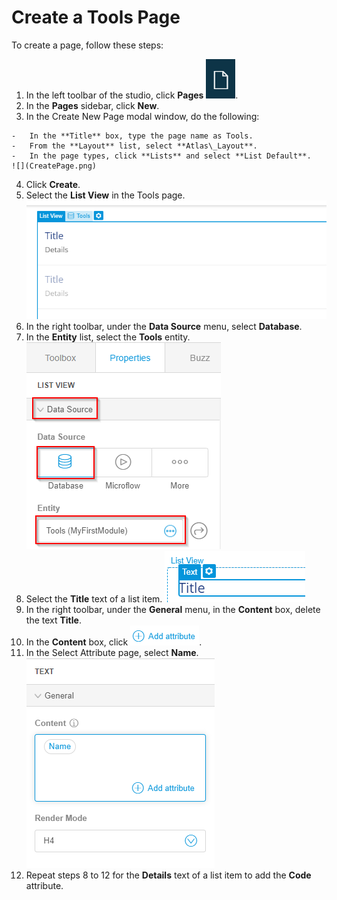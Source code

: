 # Create a Tools Page

To create a page, follow these steps:

1.   In the left toolbar of the studio, click **Pages** ![](Page.png). 
2.   In the **Pages** sidebar, click **New**. 
3.   In the Create New Page modal window, do the following: 

    -   In the **Title** box, type the page name as Tools.
    -   From the **Layout** list, select **Atlas\_Layout**.
    -   In the page types, click **Lists** and select **List Default**.
    ![](CreatePage.png)

4.   Click **Create**. 
5.   Select the **List View** in the Tools page. ![](3.png) 
6.   In the right toolbar, under the **Data Source** menu, select **Database**. 
7.   In the **Entity** list, select the **Tools** entity. ![](4.png) 
8.   Select the **Title** text of a list item. ![](5.png) 
9.   In the right toolbar, under the **General** menu, in the **Content** box, delete the text **Title**. 
10.  In the **Content** box, click ![](6.png). 
11.  In the Select Attribute page, select **Name**. ![](7.png) 
12.  Repeat steps 8 to 12 for the **Details** text of a list item to add the **Code** attribute. 

